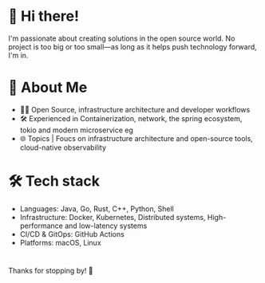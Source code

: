 # 👋 Hi there! 
I'm passionate about creating solutions in the open source world. No project is too big or too small—as long as it helps push technology forward, I'm in.

# 🌟 About Me
- 🧑‍💻 Open Source, infrastructure architecture and developer workflows
- 🛠️ Experienced in Containerization, network, the spring ecosystem, tokio and modern microservice eg
- 🌐 Topics | Foucs on infrastructure architecture and open-source tools, cloud-native observability

# 🛠 Tech stack
- Languages: Java, Go, Rust, C++, Python, Shell
- Infrastructure: Docker, Kubernetes, Distributed systems, High-performance and low-latency systems
- CI/CD & GitOps: GitHub Actions
- Platforms: macOS, Linux

#
Thanks for stopping by! 🚀
  
